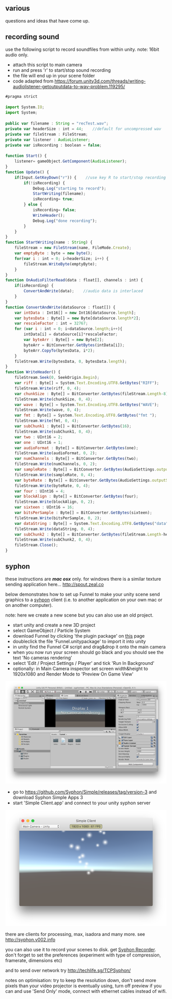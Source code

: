 various
--------------------

questions and ideas that have come up.

recording sound
--

use the following script to record soundfiles from within unity. note: 16bit audio only.

* attach this script to main camera
* run and press 'r' to start/stop sound recording
* the file will end up in your scene folder
* code adapted from <https://forum.unity3d.com/threads/writing-audiolistener-getoutputdata-to-wav-problem.119295/>

```javascript
#pragma strict

import System.IO;
import System;

public var filename : String = "recTest.wav";
private var headerSize : int = 44;    //default for uncompressed wav
private var fileStream : FileStream;
private var listener : AudioListener;
private var isRecording : boolean = false;

function Start() {
    listener= gameObject.GetComponent(AudioListener);
}
function Update() {
    if(Input.GetKeyDown("r")) {    //use key R to start/stop recording
        if(!isRecording) {
            Debug.Log("starting to record");
            StartWriting(filename);
            isRecording= true;
        } else {
            isRecording= false;
            WriteHeader();
            Debug.Log("done recording");
        }
    }
}
function StartWriting(name : String) {
    fileStream = new FileStream(name, FileMode.Create);
    var emptyByte : byte = new byte();
    for(var i : int = 0; i<headerSize; i++) {
        fileStream.WriteByte(emptyByte);
    }
}
function OnAudioFilterRead(data : float[], channels : int) {
    if(isRecording) {
        ConvertAndWrite(data);    //audio data is interlaced
    }
}
function ConvertAndWrite(dataSource : float[]) {
    var intData : Int16[] = new Int16[dataSource.length];
    var bytesData : Byte[] = new Byte[dataSource.length*2];
    var rescaleFactor : int = 32767;
    for (var i : int = 0; i<dataSource.length;i++){
        intData[i] = dataSource[i]*rescaleFactor;
        var byteArr : Byte[] = new Byte[2];
        byteArr = BitConverter.GetBytes(intData[i]);
        byteArr.CopyTo(bytesData, i*2);
    }
    fileStream.Write(bytesData, 0, bytesData.length);
}
function WriteHeader() {
    fileStream.Seek(0, SeekOrigin.Begin);
    var riff : Byte[] = System.Text.Encoding.UTF8.GetBytes("RIFF");
    fileStream.Write(riff, 0, 4);
    var chunkSize : Byte[] = BitConverter.GetBytes(fileStream.Length-8);
    fileStream.Write(chunkSize, 0, 4);
    var wave : Byte[] = System.Text.Encoding.UTF8.GetBytes("WAVE");
    fileStream.Write(wave, 0, 4);
    var fmt : Byte[] = System.Text.Encoding.UTF8.GetBytes("fmt ");
    fileStream.Write(fmt, 0, 4);
    var subChunk1 : Byte[] = BitConverter.GetBytes(16);
    fileStream.Write(subChunk1, 0, 4);
    var two : UInt16 = 2;
    var one : UInt16 = 1;
    var audioFormat : Byte[] = BitConverter.GetBytes(one);
    fileStream.Write(audioFormat, 0, 2);
    var numChannels : Byte[] = BitConverter.GetBytes(two);
    fileStream.Write(numChannels, 0, 2);
    var sampleRate : Byte[] = BitConverter.GetBytes(AudioSettings.outputSampleRate);
    fileStream.Write(sampleRate, 0, 4);
    var byteRate : Byte[] = BitConverter.GetBytes(AudioSettings.outputSampleRate*4);
    fileStream.Write(byteRate, 0, 4);
    var four : UInt16 = 4;
    var blockAlign : Byte[] = BitConverter.GetBytes(four);
    fileStream.Write(blockAlign, 0, 2);
    var sixteen : UInt16 = 16;
    var bitsPerSample : Byte[] = BitConverter.GetBytes(sixteen);
    fileStream.Write(bitsPerSample, 0, 2);
    var dataString : Byte[] = System.Text.Encoding.UTF8.GetBytes("data");
    fileStream.Write(dataString, 0, 4);
    var subChunk2 : Byte[] = BitConverter.GetBytes(fileStream.Length-headerSize);
    fileStream.Write(subChunk2, 0, 4);
    fileStream.Close();
}
```

syphon
--

these instructions are ***mac osx*** only. for windows there is a similar texture sending application here... <http://spout.zeal.co>

below demonstrates how to set up Funnel to make your unity scene send graphics to a [syhpon](http://syphon.v002.info) client (i.e. to another application on your own mac or on another computer).

note: here we create a new scene but you can also use an old project.

* start unity and create a new 3D project
* select GameObject / Particle System
* download Funnel by clicking 'the plugin package' on [this](https://github.com/keijiro/Funnel/tree/gllegacy#setting-up) page
* doubleclick the file 'Funnel.unitypackage' to import it into unity
* in unity find the Funnel C# script and drag&drop it onto the main camera
* when you now run your screen should go black and you should see the text 'No cameras rendering'
* select 'Edit / Project Settings / Player' and tick 'Run In Background'
* optionally: in Main Camera inspector set screen width&height to 1920x1080 and Render Mode to 'Preview On Game View' 

![syphon](00syphon.png?raw=true "syphon")

* go to <https://github.com/Syphon/Simple/releases/tag/version-3> and download Syphon Simple Apps 3
* start 'Simple Client.app' and connect to your unity syphon server

![syphon2](01syphon2.png?raw=true "syphon2")

there are clients for processing, max, isadora and many more. see <http://syphon.v002.info>

you can also use it to record your scenes to disk. get [Syphon Recorder](http://syphon.v002.info/recorder/). don't forget to set the preferences (experiment with type of compression, framerate, dimensions etc) 

and to send over network try <http://techlife.sg/TCPSyphon/>

notes on optimisation: try to keep the resolution down, don't send more pixels than your video projector is eventually using, turn off preview if you can and use 'Send Only' mode, connect with ethernet cables instead of wifi.
